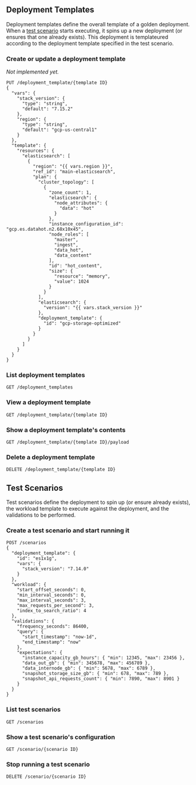 ## Deployment Templates

Deployment templates define the overall template
of a golden deployment. When a [test scenario](#Test_Scenarios) starts
executing, it spins up a new deployment (or ensures that one already exists).
This deployment is templateured according to the deployment template specified
in the test scenario.

### Create or update a deployment template
_Not implemented yet._
```
PUT /deployment_template/{template ID}
{
  "vars": {
    "stack_version": {
      "type": "string",
      "default": "7.15.2"
    },
    "region": {
      "type": "string",
      "default": "gcp-us-central1"
    }
  },
  "template": {
    "resources": {
      "elasticsearch": [
        {
          "region": "{{ vars.region }}",
          "ref_id": "main-elasticsearch",
          "plan": {
            "cluster_topology": [
              {
                "zone_count": 1,
                "elasticsearch": {
                  "node_attributes": {
                    "data": "hot"
                  }
                },
                "instance_configuration_id": "gcp.es.datahot.n2.68x10x45",
                "node_roles": [
                  "master",
                  "ingest",
                  "data_hot",
                  "data_content"
                ],
                "id": "hot_content",
                "size": {
                  "resource": "memory",
                  "value": 1024
                }
              }
            ],
            "elasticsearch": {
              "version": "{{ vars.stack_version }}"
            },
            "deployment_template": {
              "id": "gcp-storage-optimized"
            }
          }
        }
      ]
    }
  }
}
```

### List deployment templates
```
GET /deployment_templates
```

### View a deployment template
```
GET /deployment_template/{template ID}
```

### Show a deployment template's contents
```
GET /deployment_template/{template ID}/payload
```

### Delete a deployment template
```
DELETE /deployment_template/{template ID}
```

## Test Scenarios

Test scenarios define the deployment to spin up (or ensure already exists),
the workload template to execute against the deployment, and the validations to be performed.

### Create a test scenario and start running it
```
POST /scenarios
{
  "deployment_template": {
    "id": "es1x1g",
    "vars": {
      "stack_version": "7.14.0"
    }
  },
  "workload": {
    "start_offset_seconds": 0,
    "min_interval_seconds": 0,
    "max_interval_seconds": 3,
    "max_requests_per_second": 3,
    "index_to_search_ratio": 4
  },
  "validations": {
    "frequency_seconds": 86400,
    "query": {
      "start_timestamp": "now-1d",
      "end_timestamp": "now"
    },
    "expectations": {
      "instance_capacity_gb_hours": { "min": 12345, "max": 23456 },
      "data_out_gb": { "min": 345678, "max": 456789 },
      "data_internode_gb": { "min": 5678, "max": 6789 },
      "snapshot_storage_size_gb": { "min": 678, "max": 789 },
      "snapshot_api_requests_count": { "min": 7890, "max": 8901 }
    } 
  }
}
```

### List test scenarios
```
GET /scenarios
```

### Show a test scenario's configuration
```
GET /scenario/{scenario ID}
```

### Stop running a test scenario
```
DELETE /scenario/{scenario ID} 
```

